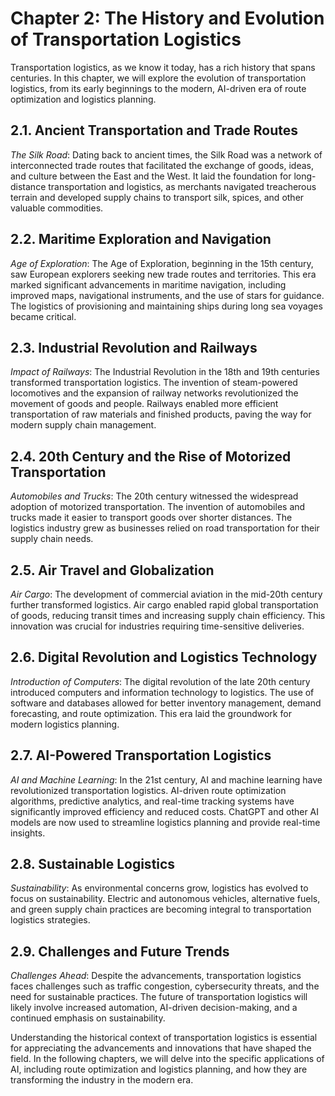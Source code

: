 Chapter 2: The History and Evolution of Transportation Logistics
================================================================

Transportation logistics, as we know it today, has a rich history that spans centuries. In this chapter, we will explore the evolution of transportation logistics, from its early beginnings to the modern, AI-driven era of route optimization and logistics planning.

2.1. Ancient Transportation and Trade Routes
--------------------------------------------

*The Silk Road*: Dating back to ancient times, the Silk Road was a network of interconnected trade routes that facilitated the exchange of goods, ideas, and culture between the East and the West. It laid the foundation for long-distance transportation and logistics, as merchants navigated treacherous terrain and developed supply chains to transport silk, spices, and other valuable commodities.

2.2. Maritime Exploration and Navigation
----------------------------------------

*Age of Exploration*: The Age of Exploration, beginning in the 15th century, saw European explorers seeking new trade routes and territories. This era marked significant advancements in maritime navigation, including improved maps, navigational instruments, and the use of stars for guidance. The logistics of provisioning and maintaining ships during long sea voyages became critical.

2.3. Industrial Revolution and Railways
---------------------------------------

*Impact of Railways*: The Industrial Revolution in the 18th and 19th centuries transformed transportation logistics. The invention of steam-powered locomotives and the expansion of railway networks revolutionized the movement of goods and people. Railways enabled more efficient transportation of raw materials and finished products, paving the way for modern supply chain management.

2.4. 20th Century and the Rise of Motorized Transportation
----------------------------------------------------------

*Automobiles and Trucks*: The 20th century witnessed the widespread adoption of motorized transportation. The invention of automobiles and trucks made it easier to transport goods over shorter distances. The logistics industry grew as businesses relied on road transportation for their supply chain needs.

2.5. Air Travel and Globalization
---------------------------------

*Air Cargo*: The development of commercial aviation in the mid-20th century further transformed logistics. Air cargo enabled rapid global transportation of goods, reducing transit times and increasing supply chain efficiency. This innovation was crucial for industries requiring time-sensitive deliveries.

2.6. Digital Revolution and Logistics Technology
------------------------------------------------

*Introduction of Computers*: The digital revolution of the late 20th century introduced computers and information technology to logistics. The use of software and databases allowed for better inventory management, demand forecasting, and route optimization. This era laid the groundwork for modern logistics planning.

2.7. AI-Powered Transportation Logistics
----------------------------------------

*AI and Machine Learning*: In the 21st century, AI and machine learning have revolutionized transportation logistics. AI-driven route optimization algorithms, predictive analytics, and real-time tracking systems have significantly improved efficiency and reduced costs. ChatGPT and other AI models are now used to streamline logistics planning and provide real-time insights.

2.8. Sustainable Logistics
--------------------------

*Sustainability*: As environmental concerns grow, logistics has evolved to focus on sustainability. Electric and autonomous vehicles, alternative fuels, and green supply chain practices are becoming integral to transportation logistics strategies.

2.9. Challenges and Future Trends
---------------------------------

*Challenges Ahead*: Despite the advancements, transportation logistics faces challenges such as traffic congestion, cybersecurity threats, and the need for sustainable practices. The future of transportation logistics will likely involve increased automation, AI-driven decision-making, and a continued emphasis on sustainability.

Understanding the historical context of transportation logistics is essential for appreciating the advancements and innovations that have shaped the field. In the following chapters, we will delve into the specific applications of AI, including route optimization and logistics planning, and how they are transforming the industry in the modern era.

